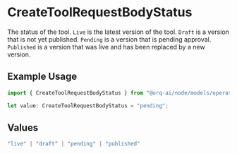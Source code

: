 # CreateToolRequestBodyStatus

The status of the tool. `Live` is the latest version of the tool. `Draft` is a version that is not yet published. `Pending` is a version that is pending approval. `Published` is a version that was live and has been replaced by a new version.

## Example Usage

```typescript
import { CreateToolRequestBodyStatus } from "@orq-ai/node/models/operations";

let value: CreateToolRequestBodyStatus = "pending";
```

## Values

```typescript
"live" | "draft" | "pending" | "published"
```